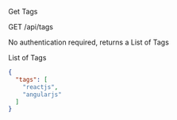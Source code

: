
Get Tags

GET /api/tags

No authentication required, returns a List of Tags

List of Tags

```json
{
  "tags": [
    "reactjs",
    "angularjs"
  ]
}
```

